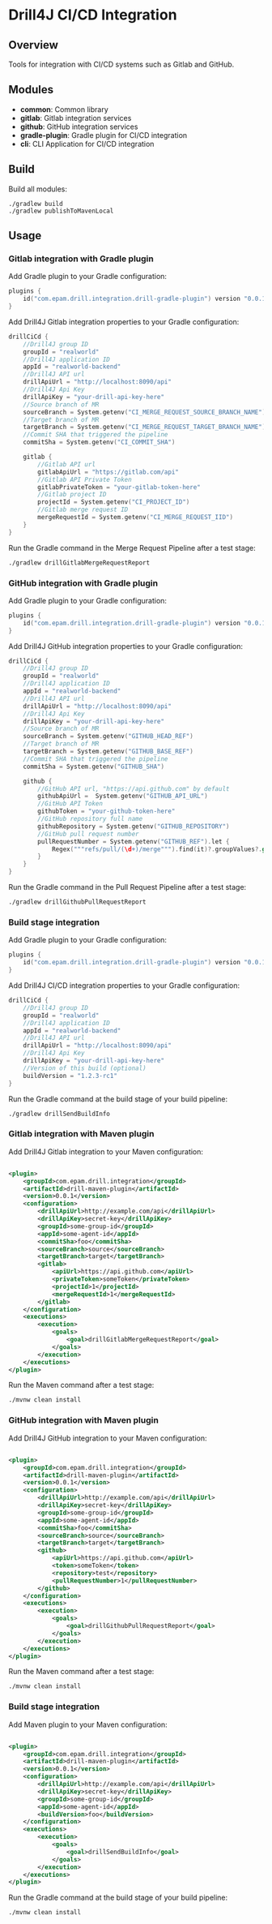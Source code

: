 # Drill4J CI/CD Integration 

## Overview

Tools for integration with CI/CD systems such as Gitlab and GitHub.

## Modules

- **common**: Common library
- **gitlab**: Gitlab integration services
- **github**: GitHub integration services
- **gradle-plugin**: Gradle plugin for CI/CD integration
- **cli**: CLI Application for CI/CD integration

## Build

Build all modules:
```shell
./gradlew build
./gradlew publishToMavenLocal
```

## Usage

### Gitlab integration with Gradle plugin

Add Gradle plugin to your Gradle configuration:
```kotlin
plugins {
    id("com.epam.drill.integration.drill-gradle-plugin") version "0.0.1"
}
```

Add Drill4J Gitlab integration properties to your Gradle configuration:

```kotlin
drillCiCd {
    //Drill4J group ID
    groupId = "realworld"
    //Drill4J application ID
    appId = "realworld-backend"
    //Drill4J API url
    drillApiUrl = "http://localhost:8090/api"
    //Drill4J Api Key
    drillApiKey = "your-drill-api-key-here"
    //Source branch of MR
    sourceBranch = System.getenv("CI_MERGE_REQUEST_SOURCE_BRANCH_NAME")
    //Target branch of MR
    targetBranch = System.getenv("CI_MERGE_REQUEST_TARGET_BRANCH_NAME")
    //Commit SHA that triggered the pipeline
    commitSha = System.getenv("CI_COMMIT_SHA")

    gitlab {
        //Gitlab API url
        gitlabApiUrl = "https://gitlab.com/api"
        //Gitlab API Private Token
        gitlabPrivateToken = "your-gitlab-token-here"
        //Gitlab project ID
        projectId = System.getenv("CI_PROJECT_ID")
        //Gitlab merge request ID
        mergeRequestId = System.getenv("CI_MERGE_REQUEST_IID")
    }
}
```

Run the Gradle command in the Merge Request Pipeline after a test stage:
```shell
./gradlew drillGitlabMergeRequestReport
```

### GitHub integration with Gradle plugin

Add Gradle plugin to your Gradle configuration:

```kotlin
plugins {
    id("com.epam.drill.integration.drill-gradle-plugin") version "0.0.1"
}
```
Add Drill4J GitHub integration properties to your Gradle configuration:
```kotlin
drillCiCd {
    //Drill4J group ID
    groupId = "realworld"
    //Drill4J application ID
    appId = "realworld-backend"
    //Drill4J API url
    drillApiUrl = "http://localhost:8090/api"
    //Drill4J Api Key
    drillApiKey = "your-drill-api-key-here"
    //Source branch of MR
    sourceBranch = System.getenv("GITHUB_HEAD_REF")
    //Target branch of MR
    targetBranch = System.getenv("GITHUB_BASE_REF")
    //Commit SHA that triggered the pipeline
    commitSha = System.getenv("GITHUB_SHA")

    github {
        //GitHub API url, "https://api.github.com" by default
        githubApiUrl =  System.getenv("GITHUB_API_URL")
        //GitHub API Token
        githubToken = "your-github-token-here"
        //GitHub repository full name
        githubRepository = System.getenv("GITHUB_REPOSITORY")
        //GitHub pull request number
        pullRequestNumber = System.getenv("GITHUB_REF").let {
            Regex("""refs/pull/(\d+)/merge""").find(it)?.groupValues?.get(1)
        }
    }
}
```

Run the Gradle command in the Pull Request Pipeline after a test stage:
```shell
./gradlew drillGithubPullRequestReport
```

### Build stage integration

Add Gradle plugin to your Gradle configuration:

```kotlin
plugins {
    id("com.epam.drill.integration.drill-gradle-plugin") version "0.0.1"
}
```
Add Drill4J CI/CD integration properties to your Gradle configuration:
```kotlin
drillCiCd {
    //Drill4J group ID
    groupId = "realworld"
    //Drill4J application ID
    appId = "realworld-backend"
    //Drill4J API url
    drillApiUrl = "http://localhost:8090/api"
    //Drill4J Api Key
    drillApiKey = "your-drill-api-key-here"
    //Version of this build (optional)
    buildVersion = "1.2.3-rc1"   
}
```

Run the Gradle command at the build stage of your build pipeline:
```shell
./gradlew drillSendBuildInfo
```


### Gitlab integration with Maven plugin

Add Drill4J Gitlab integration to your Maven configuration:

```xml

<plugin>
    <groupId>com.epam.drill.integration</groupId>
    <artifactId>drill-maven-plugin</artifactId>
    <version>0.0.1</version>
    <configuration>
        <drillApiUrl>http://example.com/api</drillApiUrl>
        <drillApiKey>secret-key</drillApiKey>
        <groupId>some-group-id</groupId>
        <appId>some-agent-id</appId>
        <commitSha>foo</commitSha>
        <sourceBranch>source</sourceBranch>
        <targetBranch>target</targetBranch>
        <gitlab>
            <apiUrl>https://api.github.com</apiUrl>
            <privateToken>someToken</privateToken>
            <projectId>1</projectId>
            <mergeRequestId>1</mergeRequestId>
        </gitlab>
    </configuration>
    <executions>
        <execution>
            <goals>
                <goal>drillGitlabMergeRequestReport</goal>
            </goals>
        </execution>
    </executions>
</plugin>
```

Run the Maven command after a test stage:

```shell
./mvnw clean install
```

### GitHub integration with Maven plugin

Add Drill4J GitHub integration to your Maven configuration:

```xml

<plugin>
    <groupId>com.epam.drill.integration</groupId>
    <artifactId>drill-maven-plugin</artifactId>
    <version>0.0.1</version>
    <configuration>
        <drillApiUrl>http://example.com/api</drillApiUrl>
        <drillApiKey>secret-key</drillApiKey>
        <groupId>some-group-id</groupId>
        <appId>some-agent-id</appId>
        <commitSha>foo</commitSha>
        <sourceBranch>source</sourceBranch>
        <targetBranch>target</targetBranch>
        <github>
            <apiUrl>https://api.github.com</apiUrl>
            <token>someToken</token>
            <repository>test</repository>
            <pullRequestNumber>1</pullRequestNumber>
        </github>
    </configuration>
    <executions>
        <execution>
            <goals>
                <goal>drillGithubPullRequestReport</goal>
            </goals>
        </execution>
    </executions>
</plugin>
```

Run the Maven command after a test stage:

```shell
./mvnw clean install
```

### Build stage integration

Add Maven plugin to your Maven configuration:

```xml

<plugin>
    <groupId>com.epam.drill.integration</groupId>
    <artifactId>drill-maven-plugin</artifactId>
    <version>0.0.1</version>
    <configuration>
        <drillApiUrl>http://example.com/api</drillApiUrl>
        <drillApiKey>secret-key</drillApiKey>
        <groupId>some-group-id</groupId>
        <appId>some-agent-id</appId>
        <buildVersion>foo</buildVersion>
    </configuration>
    <executions>
        <execution>
            <goals>
                <goal>drillSendBuildInfo</goal>
            </goals>
        </execution>
    </executions>
</plugin>
```

Run the Gradle command at the build stage of your build pipeline:

```shell
./mvnw clean install
```
